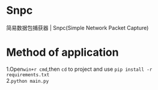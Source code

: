 # Snpc
简易数据包捕获器 | Snpc(Simple Network Packet Capture)<br>
# Method of application
1.Open`win+r cmd`,then `cd` to project and use `pip install -r requirements.txt`<br>
2.`python main.py`<br>
